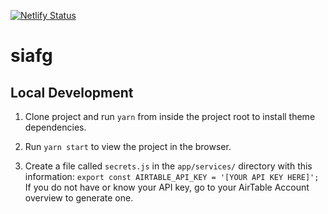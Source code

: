 [![Netlify Status](https://api.netlify.com/api/v1/badges/a2ee1092-2c66-483a-916e-6190c2ac4d16/deploy-status)](https://app.netlify.com/sites/trusting-colden-635363/deploys)

# siafg

## Local Development

1. Clone project and run `yarn` from inside the project root to install theme dependencies.

2. Run `yarn start` to view the project in the browser.

3. Create a file called `secrets.js` in the `app/services/` directory with this information:
`export const AIRTABLE_API_KEY = '[YOUR API KEY HERE]';`
If you do not have or know your API key, go to your AirTable Account overview to generate one.

